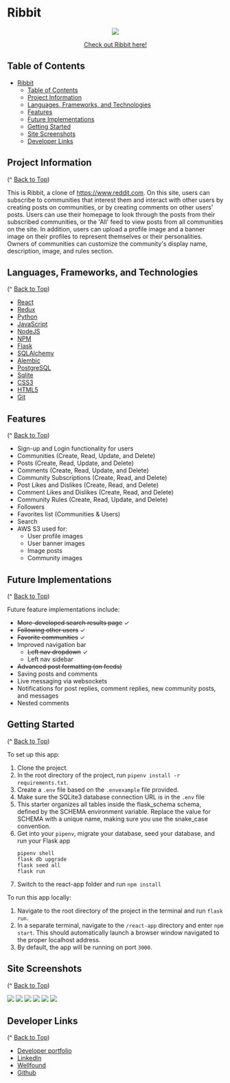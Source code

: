 # Ribbit

<p align="center"><img src="./react-app/src/images/ribbit-banners/ribbit_banner.png" /></p>
<p align="center"><a href="https://ribbit-app.herokuapp.com/" target="_blank">Check out Ribbit here!</a></p>

## Table of Contents

- [Ribbit](#ribbit)
  - [Table of Contents](#table-of-contents)
  - [Project Information](#project-information)
  - [Languages, Frameworks, and Technologies](#languages-frameworks-and-technologies)
  - [Features](#features)
  - [Future Implementations](#future-implementations)
  - [Getting Started](#getting-started)
  - [Site Screenshots](#site-screenshots)
  - [Developer Links](#developer-links)

## Project Information

(^ [Back to Top](#ribbit))

This is Ribbit, a clone of https://www.reddit.com. On this site, users can subscribe to communities that interest them and interact with other users by creating posts on communities, or by creating comments on other users' posts. Users can use their homepage to look through the posts from their subscribed communities, or the 'All' feed to view posts from all communities on the site. In addition, users can upload a profile image and a banner image on their profiles to represent themselves or their personalities. Owners of communities can customize the community's display name, description, image, and rules section.

## Languages, Frameworks, and Technologies

(^ [Back to Top](#ribbit))

- [React](https://beta.reactjs.org/)
- [Redux](https://redux.js.org/)
- [Python](https://www.python.org/)
- [JavaScript](https://devdocs.io/javascript/)
- [NodeJS](https://nodejs.org/en/docs/)
- [NPM](https://docs.npmjs.com/)
- [Flask](https://palletsprojects.com/p/flask/)
- [SQLAlchemy](https://www.sqlalchemy.org/)
- [Alembic](https://alembic.sqlalchemy.org/en/latest/)
- [PostgreSQL](https://www.postgresql.org/docs/)
- [Sqlite](https://www.sqlite.org/docs.html)
- [CSS3](https://devdocs.io/css/)
- [HTML5](https://devdocs.io/html/)
- [Git](https://devdocs.io/git/)

## Features

(^ [Back to Top](#ribbit))

- Sign-up and Login functionality for users
- Communities (Create, Read, Update, and Delete)
- Posts (Create, Read, Update, and Delete)
- Comments (Create, Read, Update, and Delete)
- Community Subscriptions (Create, Read, and Delete)
- Post Likes and Dislikes (Create, Read, and Delete)
- Comment Likes and Dislikes (Create, Read, and Delete)
- Community Rules (Create, Read, Update, and Delete)
- Followers
- Favorites list (Communities & Users)
- Search
- AWS S3 used for:
  - User profile images
  - User banner images
  - Image posts
  - Community images

## Future Implementations

(^ [Back to Top](#ribbit))

Future feature implementations include:

- ~~More-developed search results page~~ &check;
- ~~Following other users~~ &check;
- ~~Favorite communities~~ &check;
- Improved navigation bar
  - ~~Left nav dropdown~~ &check;
  - Left nav sidebar
- ~~Advanced post formatting (on feeds)~~
- Saving posts and comments
- Live messaging via websockets
- Notifications for post replies, comment replies, new community posts, and messages
- Nested comments

## Getting Started

(^ [Back to Top](#ribbit))

To set up this app:

1. Clone the project.
2. In the root directory of the project, run `pipenv install -r requirements.txt`.
3. Create a `.env` file based on the `.envexample` file provided.
4. Make sure the SQLite3 database connection URL is in the `.env` file
5. This starter organizes all tables inside the flask_schema schema, defined by the SCHEMA environment variable. Replace the value for SCHEMA with a unique name, making sure you use the snake_case convention.
6. Get into your `pipenv`, migrate your database, seed your database, and run your Flask app
   ```
   pipenv shell
   flask db upgrade
   flask seed all
   flask run
   ```
7. Switch to the react-app folder and run `npm install`

To run this app locally:

1. Navigate to the root directory of the project in the terminal and run `flask run`.
2. In a separate terminal, navigate to the `/react-app` directory and enter `npm start`. This should automatically launch a browser window navigated to the proper localhost address.
3. By default, the app will be running on port `3000`.

## Site Screenshots

(^ [Back to Top](#ribbit))

![](/react-app/src/images/readme/community-img.png)
![](/react-app/src/images/readme/create-post.png)
![](/react-app/src/images/readme/edit-community.png)
![](/react-app/src/images/readme/posts-feed.png)
![](/react-app/src/images/readme/single-post.png)
![](/react-app/src/images/readme/user-profile.png)

## Developer Links

(^ [Back to Top](#ribbit))

- [Developer portfolio](https://risclover.github.io)
- [LinkedIn](https://www.linkedin.com/in/sara-dunlop)
- [Wellfound](https://angel.co/u/sara-dunlop-1)
- [Github](https://www.github.com/Risclover)
